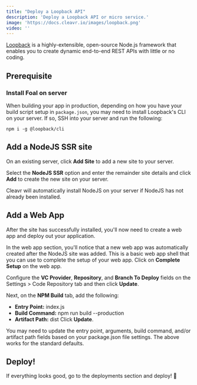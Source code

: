 ```yaml
---
title: "Deploy a Loopback API"
description: 'Deploy a Loopback API or micro service.'
image: 'https://docs.cleavr.io/images/loopback.png'
video: ''
---
```


[Loopback](https://loopback.io) is a highly-extensible, open-source Node.js framework that enables you to create dynamic end-to-end REST APIs with little or no coding.


## Prerequisite

### Install Foal on server
When building your app in production, depending on how you have your build script setup in `package.json`, you may need to install Loopback's CLI on your 
server. If so, SSH into your server and run the following: 

```bashscript
npm i -g @loopback/cli
```

## Add a NodeJS SSR site

On an existing server, click **Add Site** to add a new site to your server. 

Select the **NodeJS SSR** option and enter the remainder site details and click **Add** to create the new site on your server. 

Cleavr will automatically install NodeJS on your server if NodeJS has not already been installed.  

## Add a Web App

After the site has successfully installed, you'll now need to create a web app and deploy out your application. 

In the web app section, you'll notice that a new web app was automatically created after the NodeJS site was added. This is a basic web app shell
that you can use to complete the setup of your web app. Click on **Complete Setup** on the web app. 

Configure the **VC Provider**, **Repository**, and **Branch To Deploy** fields on the Settings > Code Repository tab and then click **Update**.

Next, on the **NPM Build** tab, add the following: 
- **Entry Point:** index.js
- **Build Command:** npm run build --production
- **Artifact Path:** dist
Click **Update**. 

<base-info>
You may need to update the entry point, arguments, build command, and/or artifact path fields based on your package.json file settings. 
The above works for the standard defaults.
</base-info>

## Deploy! 
If everything looks good, go to the deployments section and deploy! 🚀

